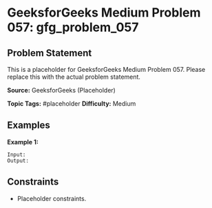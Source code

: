 # GeeksforGeeks Medium Problem 057: gfg_problem_057

## Problem Statement

This is a placeholder for GeeksforGeeks Medium Problem 057.
Please replace this with the actual problem statement.

**Source:** GeeksforGeeks (Placeholder)

**Topic Tags:** #placeholder
**Difficulty:** Medium

## Examples

**Example 1:**

```
Input:
Output:
```

## Constraints

- Placeholder constraints.
